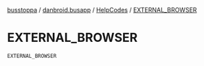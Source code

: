 [busstoppa](../../index.md) / [danbroid.busapp](../index.md) / [HelpCodes](index.md) / [EXTERNAL_BROWSER](./-e-x-t-e-r-n-a-l_-b-r-o-w-s-e-r.md)

# EXTERNAL_BROWSER

`EXTERNAL_BROWSER`